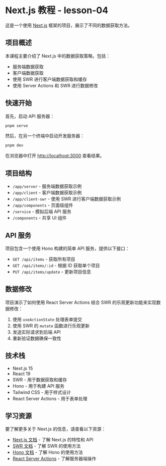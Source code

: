 # Next.js 教程 - lesson-04

这是一个使用 [Next.js](https://nextjs.org) 框架的项目，展示了不同的数据获取方法。

## 项目概述

本课程主要介绍了 Next.js 中的数据获取策略，包括：

- 服务端数据获取
- 客户端数据获取
- 使用 SWR 进行客户端数据获取和缓存
- 使用 Server Actions 和 SWR 进行数据修改

## 快速开始

首先，启动 API 服务器：

```bash
pnpm serve
```

然后，在另一个终端中启动开发服务器：

```bash
pnpm dev
```

在浏览器中打开 [http://localhost:3000](http://localhost:3000) 查看结果。

## 项目结构

- `/app/server` - 服务端数据获取示例
- `/app/client` - 客户端数据获取示例
- `/app/client-swr` - 使用 SWR 进行客户端数据获取示例
- `/app/components` - 页面级组件
- `/service` - 模拟后端 API 服务
- `/components` - 共享 UI 组件

## API 服务

项目包含一个使用 Hono 构建的简单 API 服务，提供以下接口：

- `GET /api/items` - 获取所有项目
- `GET /api/items/:id` - 根据 ID 获取单个项目
- `PUT /api/items/update` - 更新项目信息

## 数据修改

项目演示了如何使用 React Server Actions 结合 SWR 的乐观更新功能来实现数据修改：

1. 使用 `useActionState` 处理表单提交
2. 使用 SWR 的 `mutate` 函数进行乐观更新
3. 发送实际请求到后端 API
4. 重新验证数据确保一致性

## 技术栈

- Next.js 15
- React 19
- SWR - 用于数据获取和缓存
- Hono - 用于构建 API 服务
- Tailwind CSS - 用于样式设计
- React Server Actions - 用于表单处理

## 学习资源

要了解更多关于 Next.js 的信息，请查看以下资源：

- [Next.js 文档](https://nextjs.org/docs) - 了解 Next.js 的特性和 API
- [SWR 文档](https://swr.vercel.app/zh-CN) - 了解 SWR 的使用方法
- [Hono 文档](https://hono.dev) - 了解 Hono 的使用方法
- [React Server Actions](https://nextjs.org/docs/app/building-your-application/data-fetching/server-actions-and-mutations) - 了解服务器端操作
